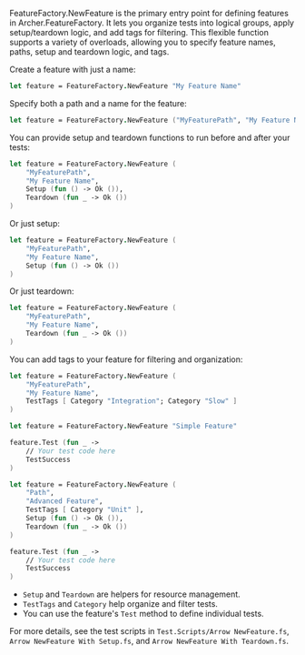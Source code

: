 <!-- (dl
(section-meta
    (title Using `FeatureFactory.NewFeature` in Archer.Core)
)
) -->

FeatureFactory.NewFeature is the primary entry point for defining features in Archer.FeatureFactory. It lets you organize tests into logical groups, apply setup/teardown logic, and add tags for filtering. This flexible function supports a variety of overloads, allowing you to specify feature names, paths, setup and teardown logic, and tags.

<!-- (dl (# Basic Usage)) -->

Create a feature with just a name:

```fsharp
let feature = FeatureFactory.NewFeature "My Feature Name"
```

<!-- (dl (# With Path and Name)) -->

Specify both a path and a name for the feature:

```fsharp
let feature = FeatureFactory.NewFeature ("MyFeaturePath", "My Feature Name")
```

<!-- (dl (# With Setup and/or Teardown)) -->

You can provide setup and teardown functions to run before and after your tests:

```fsharp
let feature = FeatureFactory.NewFeature (
    "MyFeaturePath",
    "My Feature Name",
    Setup (fun () -> Ok ()),
    Teardown (fun _ -> Ok ())
)
```

Or just setup:

```fsharp
let feature = FeatureFactory.NewFeature (
    "MyFeaturePath",
    "My Feature Name",
    Setup (fun () -> Ok ())
)
```

Or just teardown:

```fsharp
let feature = FeatureFactory.NewFeature (
    "MyFeaturePath",
    "My Feature Name",
    Teardown (fun _ -> Ok ())
)
```

<!-- (dl (# With Tags)) -->

You can add tags to your feature for filtering and organization:

```fsharp
let feature = FeatureFactory.NewFeature (
    "MyFeaturePath",
    "My Feature Name",
    TestTags [ Category "Integration"; Category "Slow" ]
)
```

<!-- (dl (# Minimal Example)) -->

```fsharp
let feature = FeatureFactory.NewFeature "Simple Feature"

feature.Test (fun _ ->
    // Your test code here
    TestSuccess
)
```

<!-- (dl (# Advanced Example)) -->

```fsharp
let feature = FeatureFactory.NewFeature (
    "Path",
    "Advanced Feature",
    TestTags [ Category "Unit" ],
    Setup (fun () -> Ok ()),
    Teardown (fun _ -> Ok ())
)

feature.Test (fun _ ->
    // Your test code here
    TestSuccess
)
```

<!-- (dl (# Notes)) -->
- `Setup` and `Teardown` are helpers for resource management.
- `TestTags` and `Category` help organize and filter tests.
- You can use the feature's `Test` method to define individual tests.

For more details, see the test scripts in `Test.Scripts/Arrow NewFeature.fs`, `Arrow NewFeature With Setup.fs`, and `Arrow NewFeature With Teardown.fs`.
